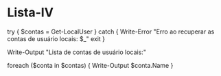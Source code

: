 # Lista-IV
try {
    $contas = Get-LocalUser
} catch {
    Write-Error "Erro ao recuperar as contas de usuário locais: $_"
    exit
}

Write-Output "Lista de contas de usuário locais:"

foreach ($conta in $contas) {
    Write-Output $conta.Name
} 
